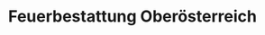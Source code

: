 ---
title: "Feuerbestattung Oberösterreich"
url: /st-marienkirchen-an-der-polsenz/feuerbestattung-oberoesterreich/
shop: Bestattungen
---